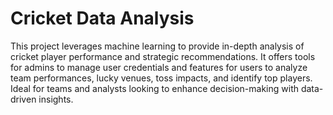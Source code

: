 # Cricket Data Analysis
 This project leverages machine learning to provide in-depth analysis of cricket player performance and strategic recommendations. It offers tools for admins to manage user credentials and features for users to analyze team performances, lucky venues, toss impacts, and identify top players. Ideal for teams and analysts looking to enhance decision-making with data-driven insights.
